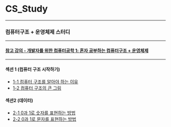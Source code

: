 # CS_Study
---

### 컴퓨터구조 + 운영체제 스터디

---

#### [참고 강의 - 개발자를 위한 컴퓨터공학 1: 혼자 공부하는 컴퓨터구조 + 운영체제](https://www.inflearn.com/course/%ED%98%BC%EC%9E%90-%EA%B3%B5%EB%B6%80%ED%95%98%EB%8A%94-%EC%BB%B4%ED%93%A8%ED%84%B0%EA%B5%AC%EC%A1%B0-%EC%9A%B4%EC%98%81%EC%B2%B4%EC%A0%9C)

---
#### 섹션 1 (컴퓨터 구조 시작하기)
- [1-1 컴퓨터 구조를 알아야 하는 이유](https://github.com/devKobe24/CS_Study/blob/main/CS_Study/1-1.md)
- [1-2 컴퓨터 구조의 큰 그림](https://github.com/devKobe24/CS_Study/blob/main/CS_Study/1-2.md)
#### 섹션2 (데이터)
- [2-1 0과 1로 숫자를 표현하는 방법](https://github.com/devKobe24/CS_Study/blob/Kobe/CS_Study/2-1.md)
- [2-2 0과 1로 문자를 표현하는 방법](https://github.com/devKobe24/CS_Study/blob/Kobe/CS_Study/2-2.md)
